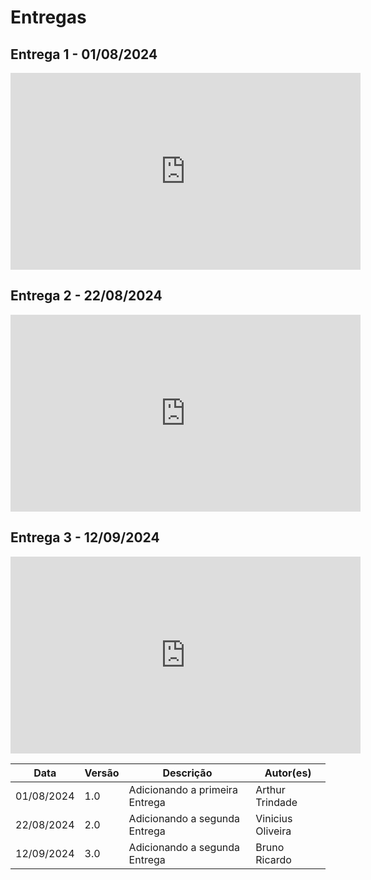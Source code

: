 # Entregas

## Entrega 1 - 01/08/2024

<iframe width="560" height="315" src="https://www.youtube.com/embed/J9NznRi2heI?si=lIoiVhmtKuoBMsuH" title="YouTube video player" frameborder="0" allow="accelerometer; autoplay; clipboard-write; encrypted-media; gyroscope; picture-in-picture; web-share" referrerpolicy="strict-origin-when-cross-origin" allowfullscreen></iframe>

## Entrega 2 - 22/08/2024

<iframe width="560" height="315" src="https://www.youtube.com/embed/z4sxOz5HdBU?si=mDoQJBv6wk55mdqx" title="YouTube video player" frameborder="0" allow="accelerometer; autoplay; clipboard-write; encrypted-media; gyroscope; picture-in-picture; web-share" referrerpolicy="strict-origin-when-cross-origin" allowfullscreen></iframe>

## Entrega 3 - 12/09/2024

<iframe width="560" height="315" src="https://www.youtube.com/embed/Bq5hK-VasMo?si=srjBxN-qnTxvJHJF" title="YouTube video player" frameborder="0" allow="accelerometer; autoplay; clipboard-write; encrypted-media; gyroscope; picture-in-picture; web-share" referrerpolicy="strict-origin-when-cross-origin" allowfullscreen></iframe>

| Data       | Versão | Descrição                   | Autor(es)        |
|------------|--------|-----------------------------|------------------|
| 01/08/2024 | 1.0    | Adicionando a primeira Entrega | Arthur Trindade  |
| 22/08/2024 | 2.0    | Adicionando a segunda Entrega | Vinicius Oliveira  |
| 12/09/2024 | 3.0    | Adicionando a segunda Entrega | Bruno Ricardo |